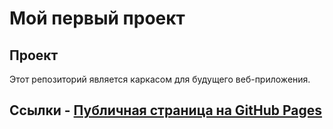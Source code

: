  # Мой первый проект 
## Проект 
Этот репозиторий является каркасом для будущего веб-приложения. 
## Ссылки - [Публичная страница на GitHub Pages](https://ВАШ_ЛОГИН.github.io/ИМЯ_РЕПОЗИТОРИЯ/) 